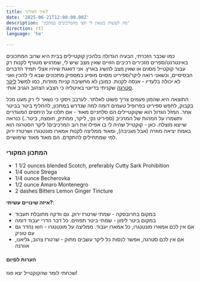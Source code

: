 ```yaml
---
title: איך לאלתר?
date: '2025-06-21T12:00:00.00Z'
description: 'מה לעשות כשאין לי חצי מהמרכיבים במתכון'
direction: rtl
language: 'he'

---
```


כמו שכבר הזכרתי, הבעיה הגדולה בלהכין קוקטיילים בבית היא שרוב המתכונים באינטרנט/ספרים מזכירים רכיבים הזויים שאין מצב שיש לי, שמרגיש מטורף לקנות רק עבור קוקטייל מסוים או שאין מצב להשיג בארץ. אני דואגת שיהיו אצלי תמיד הדברים הבסיסיים, וכשאני רואה ליקר/ספיריט מסוים מופיע במספיק מתכונים שבא לי להכין ואני לא יכולה בלעדיו - אנסה לקנות. 
כמובן לא מחשיבה קניות מוזרות, כמו למשל [ליקר סטרגה](https://wnf.co.il/liquore-strega) שקניתי בדיוטי באיטליה כי הצבע הצהוב הגניב אותי. 

התוצאה היא שהמון פעמים צריך פשוט לאלתר. לערבב ויסקי כי נשאר לי רק מעט מכל בקבוק, לחפש ספיריט בפרופיל טעמים דומה למה שנדרש במתכון, להחליף ביטר בביטר אחר. המזל הגדול הוא שקוקטיילים הם סלחניים מאוד - אם תלכו על היחסים המוגדרים ותשמרו על המהות של המרכיב (ספיריט נקי, ליקר, ממתיק, חומצה, ביטר..) כנראה שייצא מוצלח. 
כאן - קוקטייל שהיה לי בו אפילו את רוב המרכיבים! ליקר הסטרגה הוא באמת יציאה מוזרה (אבל מגניבה), ומאוד ממליצה לקנות אמארו מונטנגרו ושרטרז ירוק למי שמתחילים להתקדם. הם מאוד מאוד שימושיים.  

### המתכון המקורי
- 1 1/2 ounces blended Scotch, preferably Cutty Sark Prohibition
- 1/4 ounce Strega
- 1/4 ounce Becherovka
- 1/2 ounce Amaro Montenegro
- 2 dashes Bitters Lemon Ginger Tincture

**איזה שינויים עשיתי?**: 
- במקום בחרובסקה - שמתי שרטרז ירוק. גם וודקה מתובלת תעבוד
- במקום ביטר לימון - שמתי ביטר תפוזים. כל דבר הדרי יעבוד דומה
- אם אין לכם אמארו מונטנגרו, כל אמארו יעבוד. ממליצה על מונטנגרו - הוא נהדר גם עם טוניק
- אם אין לכם סטרגה, אפשר לנסות כל ליקר עשבים מתוק - שרטרז צהוב, גליאנו, אוורנה

#### הערות לסיום
שכחתי לומר שהקוקטייל יצא פגז! 